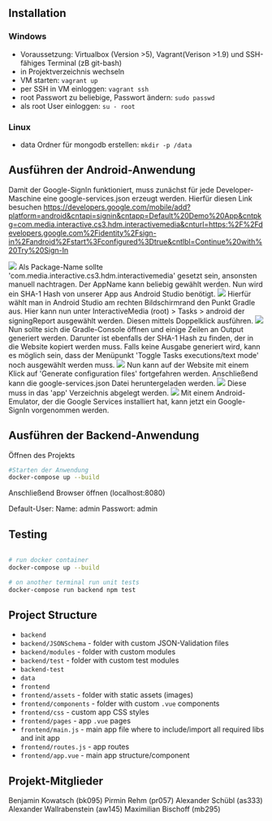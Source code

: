 ## Installation
### Windows
* Voraussetzung: Virtualbox (Version >5), Vagrant(Verison >1.9) und SSH-fähiges Terminal (zB git-bash)
* in Projektverzeichnis wechseln
* VM starten: `vagrant up`
* per SSH in VM einloggen: `vagrant ssh`
* root Passwort zu beliebige, Passwort ändern: `sudo passwd`
* als root User einloggen: `su - root`

### Linux
* data Ordner für mongodb erstellen: `mkdir -p /data`

## Ausführen der Android-Anwendung
Damit der Google-SignIn funktioniert, muss zunächst für jede Developer-Maschine eine google-services.json erzeugt werden.
Hierfür diesen Link besuchen https://developers.google.com/mobile/add?platform=android&cntapi=signin&cntapp=Default%20Demo%20App&cntpkg=com.media.interactive.cs3.hdm.interactivemedia&cnturl=https:%2F%2Fdevelopers.google.com%2Fidentity%2Fsign-in%2Fandroid%2Fstart%3Fconfigured%3Dtrue&cntlbl=Continue%20with%20Try%20Sign-In

![](doc/images/SetPackageAndAppName.png)
Als Package-Name sollte 'com.media.interactive.cs3.hdm.interactivemedia' gesetzt sein, ansonsten manuell nachtragen.
Der AppName kann beliebig gewählt werden.
Nun wird ein SHA-1 Hash von unserer App aus Android Studio benötigt.
![](doc/images/Android-Studio-Gradle-SigningReport.png)
 Hierfür wählt man in Android Studio am rechten Bildschirmrand den Punkt Gradle aus. Hier kann nun unter InteractiveMedia (root) > Tasks > android  der signingReport ausgewählt werden. Diesen mittels Doppelklick ausführen.
![](doc/images/SigningReport-Output.png)
  Nun sollte sich die Gradle-Console öffnen und einige Zeilen an Output generiert werden. Darunter ist ebenfalls der SHA-1 Hash zu finden, der in die Website kopiert werden muss. Falls keine Ausgabe generiert wird, kann es möglich sein, dass der Menüpunkt 'Toggle Tasks executions/text mode' noch ausgewählt werden muss.
  ![](doc/images/PasteSHA1.png)
Nun kann auf der Website mit einem Klick auf 'Generate configuration files' fortgefahren werden. Anschließend kann die google-services.json Datei heruntergeladen werden.
![](doc/images/DownloadGoogleServicesJSON.png)
 Diese muss in das 'app' Verzeichnis abgelegt werden.
![](doc/images/StoreIntoAppFolder.png)
  Mit einem Android-Emulator, der die Google Services installiert hat, kann jetzt ein Google-SignIn vorgenommen werden.

## Ausführen der Backend-Anwendung
Öffnen des Projekts
```bash
#Starten der Anwendung
docker-compose up --build
```
Anschließend Browser öffnen (localhost:8080)

Default-User:
Name: admin
Passwort: admin

## Testing

``` bash

# run docker container
docker-compose up --build

# on another terminal run unit tests
docker-compose run backend npm test

```

## Project Structure
* `backend`
* `backend/JSONSchema` - folder with custom JSON-Validation files
* `backend/modules` - folder with custom modules
* `backend/test` - folder with custom test modules
* `backend-test`
* `data`
* `frontend`
* `frontend/assets` - folder with static assets (images)
* `frontend/components` - folder with custom `.vue` components
* `frontend/css` - custom app CSS styles
* `frontend/pages` - app `.vue` pages
* `frontend/main.js` - main app file where to include/import all required libs and init app
* `frontend/routes.js` - app routes
* `frontend/app.vue` - main app structure/component

## Projekt-Mitglieder
Benjamin Kowatsch (bk095)
Pirmin Rehm (pr057)
Alexander Schübl (as333)
Alexander Wallrabenstein (aw145)
Maximilian Bischoff (mb295)
